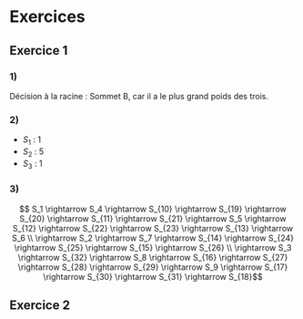 # Exercices 

## Exercice 1

### 1)

Décision à la racine : Sommet B, car il a le plus grand poids des trois.

### 2)

- $S_1$ : 1
- $S_2$ : 5
- $S_3$ : 1

### 3)

$$ S_1 \rightarrow S_4 \rightarrow S_{10} \rightarrow S_{19} \rightarrow S_{20} \rightarrow S_{11} \rightarrow S_{21} \rightarrow S_5 \rightarrow S_{12} \rightarrow S_{22} \rightarrow S_{23} \rightarrow S_{13} \rightarrow S_6 \\ \rightarrow S_2 \rightarrow S_7 \rightarrow S_{14} \rightarrow S_{24} \rightarrow S_{25} \rightarrow S_{15} \rightarrow S_{26} \\ \rightarrow S_3 \rightarrow S_{32} \rightarrow S_8 \rightarrow S_{16} \rightarrow S_{27} \rightarrow S_{28} \rightarrow S_{29} \rightarrow S_9 \rightarrow S_{17} \rightarrow S_{30} \rightarrow S_{31} \rightarrow S_{18}$$

## Exercice 2

